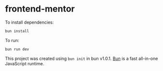 # frontend-mentor

To install dependencies:

```bash
bun install
```

To run:

```bash
bun run dev
```

This project was created using `bun init` in bun v1.0.1. [Bun](https://bun.sh) is a fast all-in-one JavaScript runtime.
